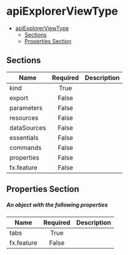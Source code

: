 <a name="apiexplorerviewtype"></a>
# apiExplorerViewType
* [apiExplorerViewType](#apiexplorerviewtype)
    * [Sections](#apiexplorerviewtype-sections)
    * [Properties Section](#apiexplorerviewtype-properties-section)

<a name="apiexplorerviewtype-sections"></a>
## Sections
| Name | Required | Description
| ---|:--:|:--:|
|kind|True|
|export|False|
|parameters|False|
|resources|False|
|dataSources|False|
|essentials|False|
|commands|False|
|properties|False|
|fx.feature|False|
<a name="apiexplorerviewtype-properties-section"></a>
## Properties Section
<a name="apiexplorerviewtype-properties-section-an-object-with-the-following-properties"></a>
##### An object with the following properties
| Name | Required | Description
| ---|:--:|:--:|
|tabs|True|
|fx.feature|False|

